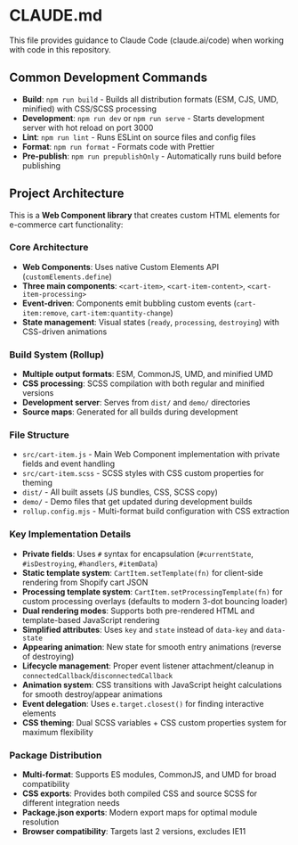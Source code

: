 # CLAUDE.md

This file provides guidance to Claude Code (claude.ai/code) when working with code in this repository.

## Common Development Commands

- **Build**: `npm run build` - Builds all distribution formats (ESM, CJS, UMD, minified) with CSS/SCSS processing
- **Development**: `npm run dev` or `npm run serve` - Starts development server with hot reload on port 3000
- **Lint**: `npm run lint` - Runs ESLint on source files and config files
- **Format**: `npm run format` - Formats code with Prettier
- **Pre-publish**: `npm run prepublishOnly` - Automatically runs build before publishing

## Project Architecture

This is a **Web Component library** that creates custom HTML elements for e-commerce cart functionality:

### Core Architecture
- **Web Components**: Uses native Custom Elements API (`customElements.define`)
- **Three main components**: `<cart-item>`, `<cart-item-content>`, `<cart-item-processing>`
- **Event-driven**: Components emit bubbling custom events (`cart-item:remove`, `cart-item:quantity-change`)
- **State management**: Visual states (`ready`, `processing`, `destroying`) with CSS-driven animations

### Build System (Rollup)
- **Multiple output formats**: ESM, CommonJS, UMD, and minified UMD
- **CSS processing**: SCSS compilation with both regular and minified versions
- **Development server**: Serves from `dist/` and `demo/` directories
- **Source maps**: Generated for all builds during development

### File Structure
- `src/cart-item.js` - Main Web Component implementation with private fields and event handling
- `src/cart-item.scss` - SCSS styles with CSS custom properties for theming
- `dist/` - All built assets (JS bundles, CSS, SCSS copy)
- `demo/` - Demo files that get updated during development builds
- `rollup.config.mjs` - Multi-format build configuration with CSS extraction

### Key Implementation Details
- **Private fields**: Uses `#` syntax for encapsulation (`#currentState`, `#isDestroying`, `#handlers`, `#itemData`)
- **Static template system**: `CartItem.setTemplate(fn)` for client-side rendering from Shopify cart JSON
- **Processing template system**: `CartItem.setProcessingTemplate(fn)` for custom processing overlays (defaults to modern 3-dot bouncing loader)
- **Dual rendering modes**: Supports both pre-rendered HTML and template-based JavaScript rendering
- **Simplified attributes**: Uses `key` and `state` instead of `data-key` and `data-state`
- **Appearing animation**: New state for smooth entry animations (reverse of destroying)
- **Lifecycle management**: Proper event listener attachment/cleanup in `connectedCallback`/`disconnectedCallback`
- **Animation system**: CSS transitions with JavaScript height calculations for smooth destroy/appear animations
- **Event delegation**: Uses `e.target.closest()` for finding interactive elements
- **CSS theming**: Dual SCSS variables + CSS custom properties system for maximum flexibility

### Package Distribution
- **Multi-format**: Supports ES modules, CommonJS, and UMD for broad compatibility
- **CSS exports**: Provides both compiled CSS and source SCSS for different integration needs
- **Package.json exports**: Modern export maps for optimal module resolution
- **Browser compatibility**: Targets last 2 versions, excludes IE11